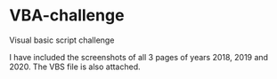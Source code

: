# VBA-challenge
Visual basic script challenge

I have included the screenshots of all 3 pages of years 2018, 2019 and 2020. 
The VBS file is also attached.  
